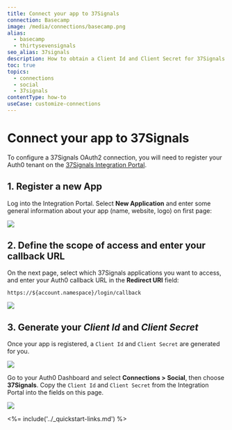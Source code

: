 ```yaml
---
title: Connect your app to 37Signals
connection: Basecamp
image: /media/connections/basecamp.png
alias:
  - basecamp
  - thirtysevensignals
seo_alias: 37signals
description: How to obtain a Client Id and Client Secret for 37Signals.
toc: true
topics:
  - connections
  - social
  - 37signals
contentType: how-to
useCase: customize-connections
---
```


# Connect your app to 37Signals

To configure a 37Signals OAuth2 connection, you will need to register your Auth0 tenant on the [37Signals Integration Portal](https://integrate.37signals.com/).

## 1. Register a new App

Log into the Integration Portal. Select **New Application** and enter some general information about your app (name, website, logo) on first page:

![](/media/articles/connections/social/37signals/37signals-register-1.png)

## 2. Define the scope of access and enter your callback URL

On the next page, select which 37Signals applications you want to access, and enter your Auth0 callback URL in the **Redirect URI** field:

    https://${account.namespace}/login/callback

![](/media/articles/connections/social/37signals/37signals-register-2.png)

## 3. Generate your *Client Id* and *Client Secret*

Once your app is registered, a `Client Id` and `Client Secret` are generated for you.

![](/media/articles/connections/social/37signals/37signals-register-4.png)

Go to your Auth0 Dashboard and select **Connections > Social**, then choose **37Signals**. Copy the `Client Id` and `Client Secret` from the Integration Portal into the fields on this page.

![](/media/articles/connections/social/37signals/37signals-add-connection.png)

<%= include('../_quickstart-links.md') %>
